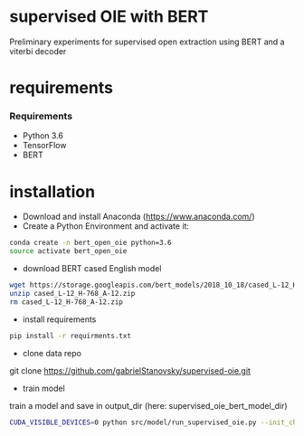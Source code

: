 # supervised OIE with BERT

Preliminary experiments for supervised open extraction using BERT and a viterbi decoder

# requirements


### Requirements
* Python 3.6
* TensorFlow
* BERT


# installation

* Download and install Anaconda (https://www.anaconda.com/)
* Create a Python Environment and activate it:
```bash 
conda create -n bert_open_oie python=3.6
source activate bert_open_oie
```

* download BERT cased English model
```bash 
wget https://storage.googleapis.com/bert_models/2018_10_18/cased_L-12_H-768_A-12.zip
unzip cased_L-12_H-768_A-12.zip
rm cased_L-12_H-768_A-12.zip
```

* install requirements
```bash 
pip install -r requirments.txt
```

* clone data repo

git clone https://github.com/gabrielStanovsky/supervised-oie.git



* train model

train a model and save in output_dir (here: supervised_oie_bert_model_dir)

```bash 
CUDA_VISIBLE_DEVICES=0 python src/model/run_supervised_oie.py --init_checkpoint=cased_L-12_H-768_A-12/bert_model.ckpt --task_name=oie --do_train=true --do_eval=false --do_predict=true --data_dir=supervised-oie/data/ --vocab_file=cased_L-12_H-768_A-12/vocab.txt --bert_config_file=cased_L-12_H-768_A-12/bert_config.json --output_dir=supervised_oie_bert_model_dir --do_lower_case=false --train_batch_size=32 --max_seq_length=128 --learning_rate=5e-5 --num_train_epochs=3
```


